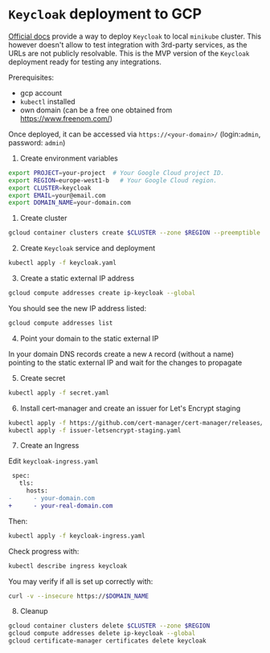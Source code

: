 # `Keycloak` deployment to GCP

[Official docs](https://www.keycloak.org/getting-started/getting-started-kube) provide a way to deploy `Keycloak` to local `minikube` cluster. This however doesn't allow to test integration with 3rd-party services, as the URLs are not publicly resolvable. This is the MVP version of the `Keycloak` deployment ready for testing any integrations.

Prerequisites:

- gcp account
- `kubectl` installed
- own domain (can be a free one obtained from https://www.freenom.com/)

Once deployed, it can be accessed via `https://<your-domain>/` (login:`admin`, password: `admin`)

1. Create environment variables

```bash
export PROJECT=your-project  # Your Google Cloud project ID.
export REGION=europe-west1-b   # Your Google Cloud region.
export CLUSTER=keycloak
export EMAIL=your@email.com
export DOMAIN_NAME=your-domain.com
```

1. Create cluster

```bash
gcloud container clusters create $CLUSTER --zone $REGION --preemptible --num-nodes=1
```

2. Create `Keycloak` service and deployment

```bash
kubectl apply -f keycloak.yaml
```

3. Create a static external IP address

```bash
gcloud compute addresses create ip-keycloak --global
```

You should see the new IP address listed:

```bash
gcloud compute addresses list
```

4. Point your domain to the static external IP

In your domain DNS records create a new `A` record (without a name) pointing to the static external IP and wait for the changes to propagate

5. Create secret

```bash
kubectl apply -f secret.yaml
```

6. Install cert-manager and create an issuer for Let's Encrypt staging

```bash
kubectl apply -f https://github.com/cert-manager/cert-manager/releases/download/v1.8.2/cert-manager.yaml
kubectl apply -f issuer-letsencrypt-staging.yaml
```

7. Create an Ingress

Edit `keycloak-ingress.yaml`

```diff
 spec:
   tls:
     hosts:
-      - your-domain.com
+      - your-real-domain.com
```

Then:

```bash
kubectl apply -f keycloak-ingress.yaml
```

Check progress with:

```bash
kubectl describe ingress keycloak
```

You may verify if all is set up correctly with:

```bash
curl -v --insecure https://$DOMAIN_NAME
```

8. Cleanup

```bash
gcloud container clusters delete $CLUSTER --zone $REGION
gcloud compute addresses delete ip-keycloak --global
gcloud certificate-manager certificates delete keycloak
```
